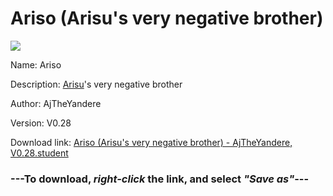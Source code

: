 # Ariso (Arisu's very negative brother)

<img src = "https://raw.githubusercontent.com/Arbiter1223/Koukou-Gurashi-Custom-Students/master/Students/Files/Ariso%20(Arisu's%20very%20negative%20brother).png">

Name: Ariso

Description: <a href="Arisu%20(A%20very%20negative%20bully).md">Arisu</a>'s very negative brother

Author: AjTheYandere

Version: V0.28

Download link: <a href="https://raw.githubusercontent.com/Arbiter1223/Koukou-Gurashi-Custom-Students/master/Students/Files/Ariso%20(Arisu's%20very%20negative%20brother)%20-%20AjTheYandere%2C%20V0.28.student">Ariso (Arisu's very negative brother) - AjTheYandere, V0.28.student</a>

### ---**To download, _right-click_ the link, and select _"Save as"_**---

